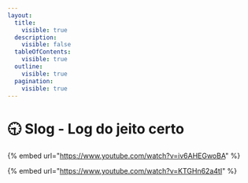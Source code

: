 ```yaml
---
layout:
  title:
    visible: true
  description:
    visible: false
  tableOfContents:
    visible: true
  outline:
    visible: true
  pagination:
    visible: true
---
```


# 🕤 Slog - Log do jeito certo



{% embed url="https://www.youtube.com/watch?v=iv6AHEGwoBA" %}

{% embed url="https://www.youtube.com/watch?v=KTGHn62a4tI" %}
